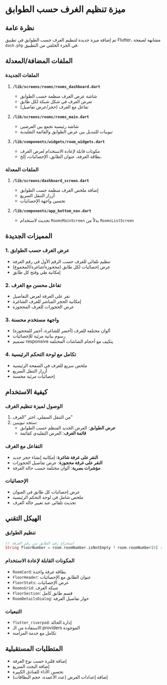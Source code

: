 # ميزة تنظيم الغرف حسب الطوابق

## نظرة عامة
تم إضافة ميزة جديدة لتنظيم الغرف حسب الطوابق في تطبيق Flutter، مشابهة لصفحة `dash.php` في الجزء الخلفي من التطبيق.

## الملفات المضافة/المعدلة

### الملفات الجديدة
1. **`/lib/screens/rooms/rooms_dashboard.dart`**
   - شاشة عرض الغرف منظمة حسب الطوابق
   - تعرض الغرف في شكل شبكة لكل طابق
   - تفاعل مع الغرف (حجز/عرض تفاصيل)

2. **`/lib/screens/rooms/rooms_main.dart`**
   - شاشة رئيسية تجمع بين العرضين
   - تبويبات للتبديل بين عرض الطوابق والقائمة التقليدية

3. **`/lib/components/widgets/room_widgets.dart`**
   - مكونات قابلة لإعادة الاستخدام لعرض الغرف
   - بطاقة الغرفة، عنوان الطابق، الإحصائيات، إلخ.

### الملفات المعدلة
1. **`/lib/screens/dashboard_screen.dart`**
   - إضافة ملخص الغرف منظمة حسب الطوابق
   - أزرار التنقل السريع
   - تحسين واجهة الإحصائيات

2. **`/lib/components/app_bottom_nav.dart`**
   - تحديث لاستخدام `RoomsMainScreen` بدلاً من `RoomsListScreen`

## المميزات الجديدة

### 1. عرض الغرف حسب الطوابق
- تنظيم تلقائي للغرف حسب الرقم الأول في رقم الغرفة
- عرض إحصائيات لكل طابق (محجوزة/شاغرة/المجموع)
- إمكانية طي وفتح كل طابق

### 2. تفاعل محسن مع الغرف
- نقر على الغرفة لعرض التفاصيل
- إمكانية الحجز المباشر للغرف الشاغرة
- عرض الحجوزات للغرف المحجوزة

### 3. واجهة مستخدم محسنة
- ألوان مختلفة للغرف (أخضر للشاغرة، أحمر للمحجوزة)
- رسوم بيانية مرئية للإحصائيات
- تصميم responsive يتكيف مع أحجام الشاشات المختلفة

### 4. تكامل مع لوحة التحكم الرئيسية
- ملخص سريع للغرف في الصفحة الرئيسية
- أزرار التنقل السريع
- إحصائيات مرئية محسنة

## كيفية الاستخدام

### الوصول لميزة تنظيم الغرف
1. من التنقل السفلي، اختر "الغرف"
2. ستجد تبويبين:
   - **عرض الطوابق**: العرض الجديد المنظم حسب الطوابق
   - **قائمة الغرف**: العرض التقليدي كقائمة

### التفاعل مع الغرف
- **النقر على غرفة شاغرة**: إمكانية إنشاء حجز جديد
- **النقر على غرفة محجوزة**: عرض تفاصيل الحجوزات
- **مؤشرات بصرية**: ألوان مختلفة حسب حالة الغرفة

### الإحصائيات
- عرض إحصائيات كل طابق في العنوان
- ملخص شامل في لوحة التحكم الرئيسية
- تحديث تلقائي عند تغيير حالة الغرف

## الهيكل التقني

### تنظيم الطوابق
```dart
// استخراج رقم الطابق من رقم الغرفة
String floorNumber = room.roomNumber.isNotEmpty ? room.roomNumber[0] : '0';
```

### المكونات القابلة لإعادة الاستخدام
- `RoomCard`: بطاقة غرفة واحدة
- `FloorHeader`: عنوان الطابق مع الإحصائيات
- `FloorStats`: عرض الإحصائيات
- `RoomsGrid`: شبكة الغرف
- `FloorSection`: قسم طابق كامل
- `RoomDetailsDialog`: حوار تفاصيل الغرفة

### التبعيات
- `flutter_riverpod`: إدارة الحالة
- الاستفادة من الـ providers الموجودة
- تكامل مع خدمة المزامنة

## المتطلبات المستقبلية
- إضافة فلترة حسب نوع الغرفة
- إضافة البحث السريع
- تحسين الأداء للفنادق الكبيرة
- إضافة إعدادات العرض (عدد الأعمدة، حجم البطاقات)
